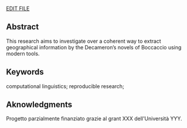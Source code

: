 [EDIT FILE](https://github.com/olablit2/geoBoccaccio/edit/master/docs/2018-article/05-preface.md)

## Abstract


This research aims to investigate over a coherent way to extract geographical information by the Decameron’s novels of Boccaccio using modern tools.


## Keywords

computational linguistics; reproducible research; 


## Aknowledgments

Progetto parzialmente finanziato grazie al grant XXX dell'Università YYY.

